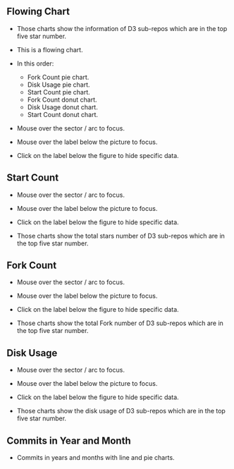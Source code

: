 ##  **Flowing Chart**
- Those charts show the information of D3 sub-repos which are in the top five star number.
- This is a flowing chart.
- In this order:
    - Fork Count pie chart.
    - Disk Usage pie chart.
    - Start Count pie chart.
    - Fork Count donut chart.
    - Disk Usage donut chart.
    - Start Count donut chart.

- Mouse over the sector / arc to focus.

- Mouse over the label below the picture to focus.

- Click on the label below the figure to hide specific data.

## **Start Count**
- Mouse over the sector / arc to focus.

- Mouse over the label below the picture to focus.

- Click on the label below the figure to hide specific data.

- Those charts show the total stars number of D3 sub-repos which are in the top five star number.

## **Fork Count**
- Mouse over the sector / arc to focus.

- Mouse over the label below the picture to focus.

- Click on the label below the figure to hide specific data.

- Those charts show the total Fork number of D3 sub-repos which are in the top five star number.

## **Disk Usage**
- Mouse over the sector / arc to focus.

- Mouse over the label below the picture to focus.

- Click on the label below the figure to hide specific data.

- Those charts show the disk usage of D3 sub-repos which are in the top five star number.

## **Commits in Year and Month**
- Commits in years and months with line and pie charts.